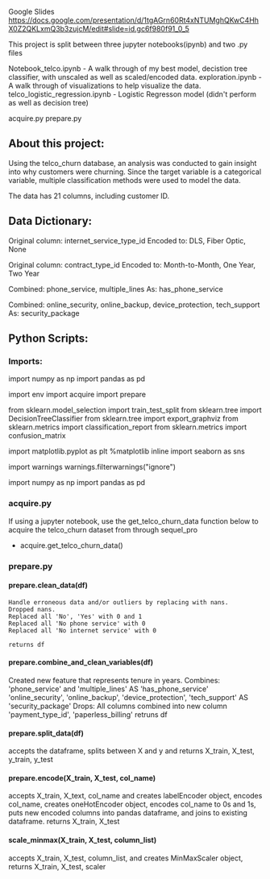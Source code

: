 
Google Slides
https://docs.google.com/presentation/d/1tgAGrn60Rt4xNTUMghQKwC4HhX0Z2QKLxmQ3b3zujcM/edit#slide=id.gc6f980f91_0_5

This project is split between three jupyter notebooks(ipynb) and two .py files

Notebook_telco.ipynb - A walk through of my best model, decistion tree classifier, with unscaled as well as scaled/encoded data.
exploration.ipynb - A walk through of visualizations to help visualize the data.
telco_logistic_regression.ipynb - Logistic Regresson model (didn't perform as well as decision tree)

acquire.py
prepare.py

## About this project:
Using the telco_churn database, an analysis was conducted to gain insight into why customers were churning.  Since the target variable is a categorical variable, multiple classification methods were used to model the data.

The data has 21 columns, including customer ID.

## Data Dictionary:
Original column: internet_service_type_id
Encoded to: DLS, Fiber Optic, None

Original column: contract_type_id
Encoded to: Month-to-Month, One Year, Two Year

Combined: phone_service, multiple_lines
As: has_phone_service

Combined: online_security, online_backup, device_protection, tech_support
As: security_package

## Python Scripts:
### Imports:

import numpy as np
import pandas as pd

import env
import acquire
import prepare

from sklearn.model_selection import train_test_split
from sklearn.tree import DecisionTreeClassifier
from sklearn.tree import export_graphviz
from sklearn.metrics import classification_report
from sklearn.metrics import confusion_matrix

import matplotlib.pyplot as plt
%matplotlib inline
import seaborn as sns

import warnings
warnings.filterwarnings("ignore")

import numpy as np
import pandas as pd

### acquire.py

If using a jupyter notebook, use the get_telco_churn_data function below to acquire the telco_churn dataset from through sequel_pro

- acquire.get_telco_churn_data()

### prepare.py

#### prepare.clean_data(df)

    Handle erroneous data and/or outliers by replacing with nans.
    Dropped nans.
    Replaced all 'No', 'Yes' with 0 and 1
    Replaced all 'No phone service' with 0
    Replaced all 'No internet service' with 0

    returns df

#### prepare.combine_and_clean_variables(df)

 Created new feature that represents tenure in years.
    Combines:
        'phone_service' and 'multiple_lines' AS 'has_phone_service'
        'online_security', 'online_backup', 'device_protection', 'tech_support' AS 'security_package'
    Drops:
        All columns combined into new column
        'payment_type_id', 'paperless_billing'
    retruns df

#### prepare.split_data(df)
accepts the dataframe, splits between X and y
and
returns X_train, X_test, y_train, y_test

#### prepare.encode(X_train, X_test, col_name)
accepts X_train, X_text, col_name
and
creates labelEncoder object,
encodes col_name,
creates oneHotEncoder object,
encodes col_name to 0s and 1s,
puts new encoded columns into pandas dataframe,
and joins to existing dataframe.
returns X_train, X_test

#### scale_minmax(X_train, X_test, column_list)
accepts X_train, X_test, column_list,
and
creates MinMaxScaler object,
returns X_train, X_test, scaler



